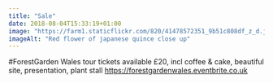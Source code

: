```yaml
---
title: "Sale"
date: 2018-08-04T15:33:19+01:00
image: "https://farm1.staticflickr.com/820/41478572351_9b51c808df_z_d.jpg"
imageAlt: "Red flower of japanese quince close up"
---
```


#ForestGarden Wales tour tickets available £20, incl coffee & cake, beautiful site, presentation, plant stall https://forestgardenwales.eventbrite.co.uk
